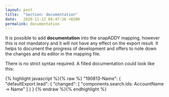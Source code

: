 ```yaml
---
layout: post
title:  "Section: documentation"
date:   2020-11-12 09:47:26 +0200
permalink: documentation
---
```


It is possible to add <b>documentation</b> into the snapADDY mapping, however this is not mandatory and it will not have any effect on the export result. 
It helps to document the progress of development and offers to note down the changes and its editor in the mapping file.

There is no strict syntax required. A filled documentation could look like this:


{% highlight javascript %}{% raw %}
"190813-Name": {
  "defaultExport.lead": {
    "changed": [
      "components.search.ids: AccountName -> Name"
    ]
  }
}
{% endraw %}{% endhighlight %}
